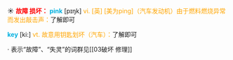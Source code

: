 ☀ <font color="red">**故障 损坏：**</font>
<font color="sky blue">**pink**</font> [pɪŋk] 
<font color="orange">vi. [英] [美为ping]（汽车发动机）由于燃料燃烧异常而发出敲击声：</font>了解即可

<font color="sky blue">**key**</font> [ki:] 
<font color="orange">vt. 故意用钥匙划坏（汽车）：</font>了解即可

· 表示“故障”、“失灵”的词群见[[03破坏 修理]]
